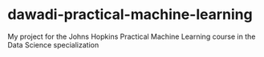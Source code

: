 dawadi-practical-machine-learning
==============================

My project for the Johns Hopkins Practical Machine Learning course in the Data Science specialization 
